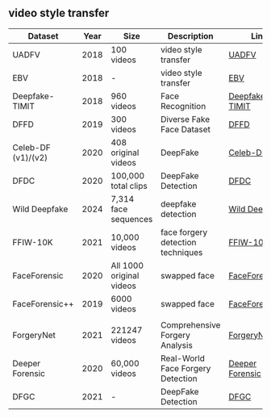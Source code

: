 
## video style transfer

| **Dataset**        | **Year** | **Size**                 | **Description**                   | **Link**                                                                                                             |
| ------------------ | -------- | ------------------------ | --------------------------------- | -------------------------------------------------------------------------------------------------------------------- |
| UADFV              | 2018     | 100 videos               | video style transfer              | [UADFV](https://arxiv.org/abs/1811.00661)                                                                            |
| EBV                | 2018     | -                        | video style transfer              | [EBV](https://arxiv.org/abs/1806.02877)                                                                              |
| Deepfake-TIMIT     | 2018     | 960 videos               | Face Recognition                  | [Deepfake-TIMIT](https://conradsanderson.id.au/vidtimit/)                                                            |
| DFFD               | 2019     | 300 videos               | Diverse Fake Face Dataset         | [DFFD](https://cvlab.cse.msu.edu/dffd-diverse-fake-face-dataset.html "Permalink to DFFD: Diverse Fake Face Dataset") |
| Celeb-DF (v1)/(v2) | 2020     | 408 original videos      | DeepFake                          | [Celeb-DF (v1)](https://github.com/yuezunli/celeb-deepfakeforensics/tree/master/Celeb-DF-v1)                         |
| DFDC               | 2020     | 100,000 total clips      | DeepFake Detection                | [DFDC](https://www.kaggle.com/c/deepfake-detection-challenge/data)                                                   |
| Wild Deepfake      | 2024     | 7,314 face sequences     | deepfake detection                | [Wild Deepfake](https://github.com/OpenTAI/wild-deepfake)                                                            |
| FFIW-10K           | 2021     | 10,000 videos            | face forgery detection techniques | [FFIW-10K](https://github.com/tfzhou/FFIW)                                                                           |
| FaceForensic       | 2020     | All 1000 original videos | swapped face                      | [FaceForensic](https://lingzhili.com/FaceShifterPage/)                                                               |
| FaceForensic++     | 2019     | 6000 videos              | swapped face                      | [FaceForensic++](https://github.com/ondyari/FaceForensics)                                                           |
|                    |          |                          |                                   |                                                                                                                      |
| ForgeryNet         | 2021     | 221247 videos            | Comprehensive Forgery Analysis    | [ForgeryNet](https://github.com/yinanhe/forgerynet)                                                                  |
| Deeper Forensic    | 2020     | 60,000 videos            | Real-World Face Forgery Detection | [Deeper Forensic](https://github.com/EndlessSora/DeeperForensics-1.0)                                                |
| DFGC               | 2021     | -                        | DeepFake Detection                | [DFGC](https://github.com/bomb2peng/DFGC_starterkit)                                                                 |
